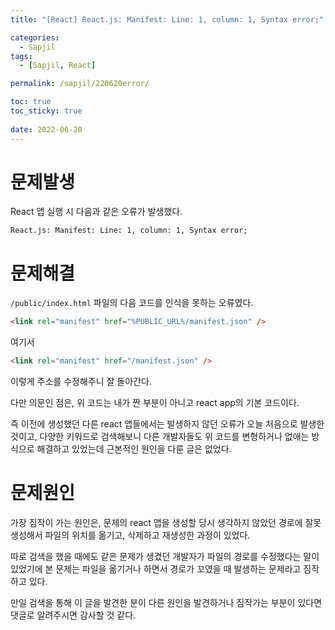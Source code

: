 ```yaml
---
title: "[React] React.js: Manifest: Line: 1, column: 1, Syntax error;"

categories:
  - Sapjil
tags:
  - [Sapjil, React]

permalink: /sapjil/220620error/

toc: true
toc_sticky: true
 
date: 2022-06-20
---
```


# 문제발생
React 앱 실행 시 다음과 같은 오류가 발생했다.
```error
React.js: Manifest: Line: 1, column: 1, Syntax error;
```

# 문제해결

`/public/index.html` 파일의 다음 코드를 인식을 못하는 오류였다.

```html
<link rel="manifest" href="%PUBLIC_URL%/manifest.json" />
```
여기서
```html
<link rel="manifest" href="/manifest.json" />
```
이렇게 주소를 수정해주니 잘 돌아간다.

다만 의문인 점은, 위 코드는 내가 짠 부분이 아니고 react app의 기본 코드이다.

즉 이전에 생성했던 다른 react 앱들에서는 발생하지 않던 오류가 오늘 처음으로 발생한 것이고,
다양한 키워드로 검색해보니 다른 개발자들도 위 코드를 변형하거나 없애는 방식으로 해결하고 있었는데 근본적인 원인을 다룬 글은 없었다.

# 문제원인

가장 짐작이 가는 원인은, 문제의 react 앱을 생성할 당시 생각하지 않았던 경로에 잘못 생성해서 파일의 위치를 옮기고, 삭제하고 재생성한 과정이 있었다.

따로 검색을 했을 때에도 같은 문제가 생겼던 개발자가 파일의 경로를 수정했다는 말이 있었기에 본 문제는 파일을 옮기거나 하면서 경로가 꼬였을 때 발생하는 문제라고 짐작하고 있다.

만일 검색을 통해 이 글을 발견한 분이 다른 원인을 발견하거나 짐작가는 부분이 있다면 댓글로 알려주시면 감사할 것 같다.

